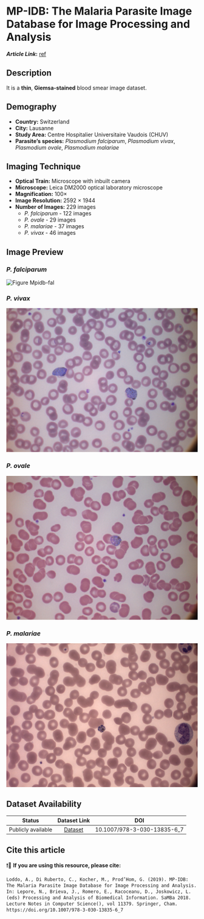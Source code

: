 # **MP-IDB: The Malaria Parasite Image Database for Image Processing and Analysis**  
**_Article Link_:** [ref](https://link.springer.com/chapter/10.1007/978-3-030-13835-6_7)


## **Description**
It is a **thin**, **Giemsa-stained** blood smear image dataset.


## **Demography**
+ **Country:** Switzerland
+ **City:** Lausanne
+ **Study Area:** Centre Hospitalier Universitaire Vaudois (CHUV)
+ **Parasite’s species:** _Plasmodium falciparum_, _Plasmodium vivax_, _Plasmodium ovale_, _Plasmodium malariae_


## **Imaging Technique**
+ **Optical Train:** Microscope with inbuilt camera
+ **Microscope:** Leica DM2000 optical laboratory microscope
+ **Magnification:** 100×
+ **Image Resolution:** 2592 × 1944
+ **Number of Images:** 229 images
    - _P. falciparum_ - 122 images
    - _P. ovale_ - 29 images
    - _P. malariae_ - 37 images
    - _P. vivax_ - 46 images


## **Image Preview**
### **_P. falciparum_**
![Figure Mpidb-fal](https://github.com/ItunuIsewon/Malaria-Blood-Smear-Images/blob/main/Images/Thin%20Blood%20Smears/MPIDB-%20Falciparum.jpg)


### **_P. vivax_**
![Figure mpidb-vivax](https://github.com/ItunuIsewon/Malaria-Blood-Smear-Images/blob/main/Images/Thin%20Blood%20Smears/MPIDB-vivax.jpg)


### **_P. ovale_**
![Figure mpidb-ovale](https://github.com/ItunuIsewon/Malaria-Blood-Smear-Images/blob/main/Images/Thin%20Blood%20Smears/MPIDB-Ovale.jpg)


### **_P. malariae_**
![Figure mpidb-mal](https://github.com/ItunuIsewon/Malaria-Blood-Smear-Images/blob/main/Images/Thin%20Blood%20Smears/MPIDB-Malariae.jpg)


## **Dataset Availability**
|**Status**|**Dataset Link**|**DOI**|
|:---:|:---:|:---:|
|Publicly available| [Dataset](https://github.com/andrealoddo/MP-IDB-The-Malaria-Parasite-Image-Database-for-Image-Processing-and-Analysis)| 10.1007/978-3-030-13835-6_7|


## **Cite this article**
 ❗🛑 **If you are using this resource, please cite:** 
 ```
 Loddo, A., Di Ruberto, C., Kocher, M., Prod’Hom, G. (2019). MP-IDB: The Malaria Parasite Image Database for Image Processing and Analysis. In: Lepore, N., Brieva, J., Romero, E., Racoceanu, D., Joskowicz, L. (eds) Processing and Analysis of Biomedical Information. SaMBa 2018. Lecture Notes in Computer Science(), vol 11379. Springer, Cham. https://doi.org/10.1007/978-3-030-13835-6_7
```
